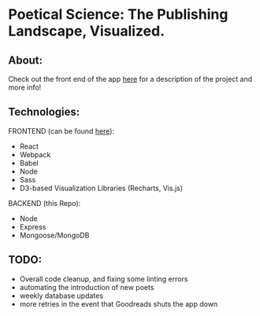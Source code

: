 # Poetical Science: The Publishing Landscape, Visualized.

## About:
Check out the front end of the app [here](https://github.com/randaline11/poeticalFront) for a description of the project and more info!

## Technologies:
FRONTEND (can be found [here](https://github.com/randaline11/poeticalFront)):
* React
* Webpack
* Babel
* Node
* Sass
* D3-based Visualization Libraries (Recharts, Vis.js)

BACKEND (this Repo):
* Node
* Express
* Mongoose/MongoDB

## TODO:
* Overall code cleanup, and fixing some linting errors
* automating the introduction of new poets
* weekly database updates
* more retries in the event that Goodreads shuts the app down

